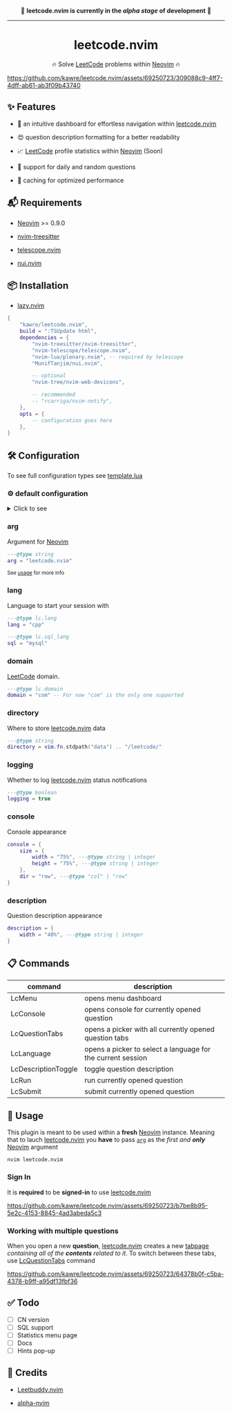 <div align="center">

🚨 <b>leetcode.nvim is currently in the <i>alpha stage</i> of development</b> 🚨

---

# leetcode.nvim

🔥 Solve [LeetCode] problems within [Neovim] 🔥

</div>

https://github.com/kawre/leetcode.nvim/assets/69250723/309088c9-4ff7-4dff-ab61-ab3f09b43740

[leetcode.nvim]: https://github.com/kawre/leetcode.nvim
[LeetCode]: https://leetcode.com
[Neovim]: https://github.com/neovim/neovim

## ✨ Features

- 📌 an intuitive dashboard for effortless navigation within [leetcode.nvim]

- 😍 question description formatting for a better readability

- 📈 [LeetCode] profile statistics within [Neovim] (Soon)

- 🔀 support for daily and random questions

- 💾 caching for optimized performance

## 📬 Requirements

- [Neovim] >= 0.9.0

- [nvim-treesitter][nvim-treesitter]

- [telescope.nvim][telescope.nvim]

- [nui.nvim][nui.nvim]

[nvim-treesitter]: https://github.com/nvim-treesitter/nvim-treesitter
[telescope.nvim]: https://github.com/nvim-telescope/telescope.nvim
[nui.nvim]: https://github.com/MunifTanjim/nui.nvim
[nvim-notify]: https://github.com/rcarriga/nvim-notify

## 📦 Installation

- [lazy.nvim][lazy.nvim]

```lua
{
    "kawre/leetcode.nvim",
    build = ":TSUpdate html",
    dependencies = {
        "nvim-treesitter/nvim-treesitter",
        "nvim-telescope/telescope.nvim",
        "nvim-lua/plenary.nvim", -- required by telescope
        "MunifTanjim/nui.nvim",

        -- optional
        "nvim-tree/nvim-web-devicons",

        -- recommended
        -- "rcarriga/nvim-notify",
    },
    opts = {
        -- configuration goes here
    },
}
```

[lazy.nvim]: https://github.com/folke/lazy.nvim
[packer.nvim]: https://github.com/wbthomason/packer.nvim

## 🛠️ Configuration

To see full configuration types see [template.lua](./lua/leetcode/config/template.lua)

### ⚙️ default configuration

<details>
  <summary>Click to see</summary>

```lua
{
    ---@type lc.domain
    domain = "com", -- For now "com" is the only one supported

    ---@type string
    arg = "leetcode.nvim",

    ---@type lc.lang
    lang = "cpp",

    ---@type lc.sql_lang
    sql = "mysql",

    ---@type string
    directory = vim.fn.stdpath("data") .. "/leetcode/",

    ---@type boolean
    logging = true,

    console = {
        size = {
            width = "75%", ---@type string | integer
            height = "75%", ---@type string | integer
        },
        dir = "row", ---@type "col" | "row"
    },

    description = {
        width = "40%", ---@type string | integer
    },
}

```

</details>

### arg

Argument for [Neovim]

```lua
---@type string
arg = "leetcode.nvim"
```

<small>See [usage](#-usage) for more info</small>

### lang

Language to start your session with

```lua
---@type lc.lang
lang = "cpp"

---@type lc.sql_lang
sql = "mysql"
```

### domain

[LeetCode] domain.

```lua
---@type lc.domain
domain = "com" -- For now "com" is the only one supported
```

### directory

Where to store [leetcode.nvim][leetcode.nvim] data

```lua
---@type string
directory = vim.fn.stdpath("data") .. "/leetcode/"
```

### logging

Whether to log [leetcode.nvim][leetcode.nvim] status notifications

```lua
---@type boolean
logging = true
```

### console

Console appearance

```lua
console = {
    size = {
        width = "75%", ---@type string | integer
        height = "75%", ---@type string | integer
    },
    dir = "row", ---@type "col" | "row"
}
```

### description

Question description appearance

```lua
description = {
    width = "40%", ---@type string | integer
}
```

## 📋 Commands

<!-- | LcList              | opens a problem list picker                                 | -->

| command             | description                                                 |
| ------------------- | ----------------------------------------------------------- |
| LcMenu              | opens menu dashboard                                        |
| LcConsole           | opens console for currently opened question                 |
| LcQuestionTabs      | opens a picker with all currently opened question tabs      |
| LcLanguage          | opens a picker to select a language for the current session |
| LcDescriptionToggle | toggle question description                                 |
| LcRun               | run currently opened question                               |
| LcSubmit            | submit currently opened question                            |

## 🚀 Usage

This plugin is meant to be used within a <b>fresh</b> [Neovim] instance.
Meaning that to lauch [leetcode.nvim][leetcode.nvim] you <b>have</b> to pass [`arg`](#arg) as the <i>first and <b>only</b></i> [Neovim] argument

```
nvim leetcode.nvim
```

### Sign In

It is <b>required</b> to be <b>signed-in</b> to use [leetcode.nvim][leetcode.nvim]

https://github.com/kawre/leetcode.nvim/assets/69250723/b7be8b95-5e2c-4153-8845-4ad3abeda5c3

<!-- ## 🍴 Recipes -->
<!---->
<!-- - Full lazy loading with [lazy.nvim] -->
<!---->
<!-- ```lua -->
<!-- local usr_arg = "leetcode.nvim" -->
<!---->
<!-- { -->
<!--     "kawre/leetcode.nvim", -->
<!--     ... -->
<!--     opts = { ..., arg = usr_arg, ... }, -->
<!--     cond = function() return usr_arg == vim.fn.argv()[1] end, -->
<!--     ... -->
<!-- } -->
<!-- ``` -->

### Working with multiple questions

When you open a new <b>question</b>, [leetcode.nvim] creates a new [tabpage] <i>containing
all of the <b>contents</b> related to it</i>.
To switch between these tabs, use [LcQuestionTabs](#📋-commands) command

https://github.com/kawre/leetcode.nvim/assets/69250723/64378b0f-c5ba-4378-b9ff-a95df13fbf36

[tabpage]: https://neovim.io/doc/user/tabpage.html

## ✅ Todo

- [ ] CN version
- [ ] SQL support
- [ ] Statistics menu page
- [ ] Docs
- [ ] Hints pop-up

## 🙌 Credits

- [Leetbuddy.nvim](https://github.com/Dhanus3133/Leetbuddy.nvim)

- [alpha-nvim](https://github.com/goolord/alpha-nvim)
